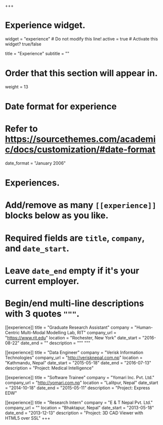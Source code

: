 +++
# Experience widget.
widget = "experience"  # Do not modify this line!
active = true  # Activate this widget? true/false

title = "Experience"
subtitle = ""

# Order that this section will appear in.
weight = 13

# Date format for experience
#   Refer to https://sourcethemes.com/academic/docs/customization/#date-format
date_format = "January 2006"

# Experiences.
#   Add/remove as many `[[experience]]` blocks below as you like.
#   Required fields are `title`, `company`, and `date_start`.
#   Leave `date_end` empty if it's your current employer.
#   Begin/end multi-line descriptions with 3 quotes `"""`.
[[experience]]
  title = "Graduate Research Assistant"
  company = "Human-Centric Multi-Modal Modelling Lab, RIT"
  company_url = "https://www.rit.edu"
  location = "Rochester, New York"
  date_start = "2016-08-22"
  date_end = ""
  description = """
  """

[[experience]]
  title = "Data Engineer"
  company = "Verisk Information Technologies"
  company_url = "http://verisknepal.com.np"
  location = "Kathmandu, Nepal"
  date_start = "2015-05-18"
  date_end = "2016-07-13"
  description = "Project: Medical Intelligence"

[[experience]]
  title = "Software Trainee"
  company = "Yomari Inc. Pvt. Ltd."
  company_url = "http://yomari.com.np"
  location = "Lalitpur, Nepal"
  date_start = "2014-10-18"
  date_end = "2015-05-11"
  description = "Project: Express EDW"

[[experience]]
  title = "Research Intern"
  company = "E & T Nepal Pvt. Ltd."
  company_url = ""
  location = "Bhaktapur, Nepal"
  date_start = "2013-05-18"
  date_end = "2013-12-13"
  description = "Project: 3D CAD Viewer with HTML5 over SSL"
+++
